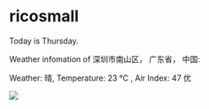 # ricosmall

Today is Thursday.

Weather infomation of 深圳市南山区， 广东省， 中国: 

Weather: 晴, Temperature: 23 ℃ , Air Index: 47 优

<img src="https://github-readme-stats.vercel.app/api?username=ricosmall&show_icons=true" />
